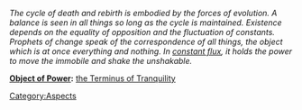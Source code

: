 *The cycle of death and rebirth is embodied by the forces of evolution.
A balance is seen in all things so long as the cycle is maintained.
Existence depends on the equality of opposition and the fluctuation of
constants. Prophets of change speak of the correspondence of all things,
the object which is at once everything and nothing. In [constant
flux](the_Terminus_of_Tranquility "wikilink"), it holds the power to
move the immobile and shake the unshakable.*

**[Object of Power](:Category:Objects_of_Power "wikilink"):** [the
Terminus of Tranquility](the_Terminus_of_Tranquility "wikilink")

[Category:Aspects](Category:Aspects "wikilink")
